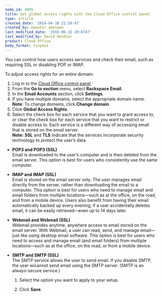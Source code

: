 ```yaml
---
node_id: 4005
title: Set global access rights with the Cloud Office control panel
type: article
created_date: '2014-04-10 21:59:47'
created_by: mawutor.amesawu
last_modified_date: '2015-06-15 20:0747'
last_modified_by: David Hendler
product: Cloud Office
body_format: tinymce
---
```


You can control how users access services and check their email, such as
requiring SSL or disabling POP or IMAP.

To adjust access rights for an entire domain:

1.  Log in to the [Cloud Office control
    panel](https://apps.rackspace.com/?cp).
2.  From the **Go to section** menu, select **Rackspace Email**.
3.  In the **Email Accounts** section, click **Settings**. 
4.  If you have multiple domains, select the appropriate domain name.<br>
     **Note**: To change domains, click **Change domain**.
5.  Click **Global Access Rights**.
6.  Select the check box for each service that you want to grant access
    to, or clear the check box for each service that you want to
    restrict or disable access to. Each service is a different way of
    accessing email that is stored on the email server.<br>
     **Note:** **SSL** and **TLS** indicate that the services
    incorporate security technology to protect the user&rsquo;s data

-   **POP3 and POP3 (SSL)**<br>
     Email is downloaded to the user&rsquo;s computer and is then deleted from
    the email server. This option is best for users who consistently use
    the same computer.

 

-   **IMAP and IMAP (SSL)**<br>
     Email is stored on the email server only. The user manages email
    directly from the server, rather than downloading the email to a
    computer. This option is best for users who need to manage email and
    email folders from multiple locations&mdash;such as at the office, on the
    road, and from a mobile device. Users also benefit from having their
    email automatically backed up every evening; if a user accidentally
    deletes email, it can be easily retrieved&mdash;even up to 14 days later.

 

-   **Webmail and Webmail (SSL)**<br>
     Webmail provides anytime, anywhere access to email stored on the
    email server. With Webmail, a user can read, send, and manage
    email&mdash;just like using desktop email software. This option is best
    for users who need to access and manage email (and email folders)
    from multiple locations&mdash;such as at the office, on the road, or from
    a mobile device.

 

-   **SMTP and SMTP (SSL)**<br>
     The SMTP service allows the user to send email. If you disable
    SMTP, the user wicannot send email using the SMTP server. (SMTP is
    an always-secure service.)
    1.  Select the option you want to apply to your setup.

    2.  Click **Save**.

 

